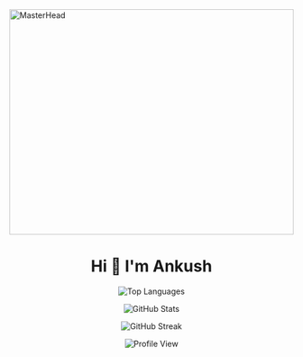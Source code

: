 <img src="https://user-images.githubusercontent.com/74038190/225813708-98b745f2-7d22-48cf-9150-083f1b00d6c9.gif" alt="MasterHead" height="400" width="100%">

<h1 align="center">Hi 👋  I'm Ankush</h1>

<p align="center">
  <img src="https://github-readme-stats.vercel.app/api/top-langs?username=Ankushkr14&show_icons=true&locale=en&layout=compact&theme=vision-friendly-dark" alt="Top Languages" />
</p>

<p align="center">
  <img src="https://github-readme-stats.vercel.app/api?username=Ankushkr14&show_icons=true&locale=en&theme=vision-friendly-dark" alt="GitHub Stats" />
</p>

<p align="center">
  <img src="https://github-readme-streak-stats.herokuapp.com/?user=Ankushkr14&theme=vision-friendly-dark" alt="GitHub Streak" />
</p>

<p align="center">
  <img src="https://komarev.com/ghpvc/?username=Ankushkr14&color=green" alt="Profile View" />
</p>

